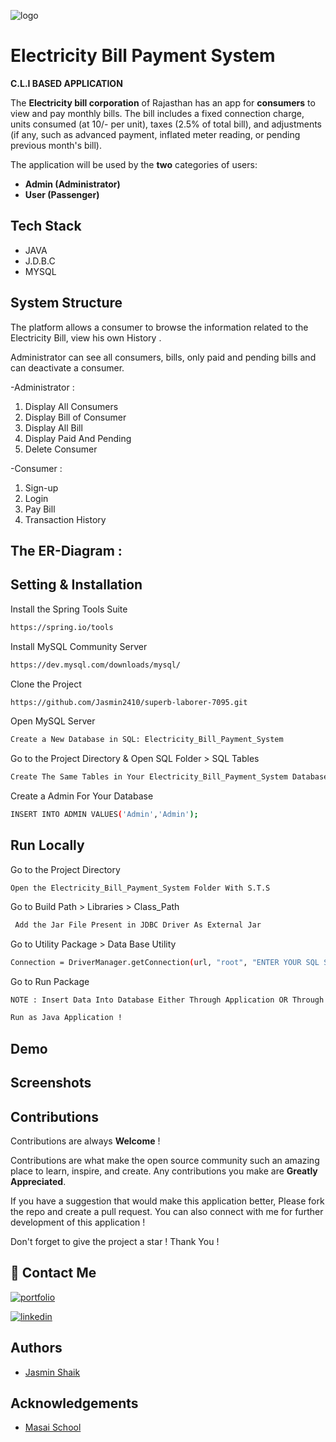 
![logo](https://media.istockphoto.com/id/1205600375/vector/save-energy-and-pay-utility-bills-concept-vector-illustration-man-and-woman-worried-and.jpg?s=612x612&w=0&k=20&c=R5_3JK1PYYy1j9SIcKtw7M1FHNImHM2PB986aWqqdYs=)

# Electricity Bill Payment System
 **C.L.I BASED APPLICATION**
 
 The **Electricity bill corporation** of Rajasthan has an app for **consumers** to view and pay monthly bills. The bill includes a fixed connection charge, 
units consumed (at 10/- per unit), taxes (2.5% of total bill), and adjustments (if any, such as advanced payment, inflated meter reading, or pending 
previous month's bill).

The application will be used by the **two** categories of users:

- **Admin (Administrator)**
- **User (Passenger)** 

## Tech Stack

- JAVA
- J.D.B.C
- MYSQL
## System Structure

The platform allows a consumer to browse the information related to the Electricity Bill, view his own History .


Administrator can see all consumers, bills, only paid and pending bills and can deactivate a consumer.


-Administrator :

1. Display All Consumers
2. Display Bill of Consumer
3. Display All Bill 
4. Display Paid And Pending 
5. Delete Consumer

-Consumer : 
1. Sign-up
2. Login
3. Pay Bill
4. Transaction History

## The ER-Diagram :


## Setting & Installation 

Install the Spring Tools Suite 
```bash
https://spring.io/tools
```

Install MySQL Community Server

```bash
https://dev.mysql.com/downloads/mysql/
```

Clone the Project

```bash
https://github.com/Jasmin2410/superb-laborer-7095.git
```

Open MySQL Server
```bash
Create a New Database in SQL: Electricity_Bill_Payment_System 
```
Go to the Project Directory & Open SQL Folder > SQL Tables

```bash
Create The Same Tables in Your Electricity_Bill_Payment_System Database 
```

Create a Admin For Your Database

```bash
INSERT INTO ADMIN VALUES('Admin','Admin');
```

## Run Locally


Go to the Project Directory

```bas
Open the Electricity_Bill_Payment_System Folder With S.T.S 
```

Go to Build Path > Libraries > Class_Path

```bash
 Add the Jar File Present in JDBC Driver As External Jar
```
Go to Utility Package > Data Base Utility 

```bash
Connection = DriverManager.getConnection(url, "root", "ENTER YOUR SQL SERVER PASSWORD");
```

Go to Run Package 

```bash
NOTE : Insert Data Into Database Either Through Application OR Through MySQL By Entering the Queries From SQL Queries  
```

```bash
Run as Java Application !
```
## Demo





## Screenshots



## Contributions

Contributions are always **Welcome** !

Contributions are what make the open source community such an amazing place to learn, inspire, and create. Any contributions you make are **Greatly Appreciated**.

If you have a suggestion that would make this application better, Please fork the repo and create a pull request. You can also connect with me for further development of this application !

Don't forget to give the project a star ! Thank You !

## 🔗 Contact Me
[![portfolio](https://img.shields.io/badge/my_portfolio-000?style=for-the-badge&logo=ko-fi&logoColor=white)](https://github.com/Jasmin2410/Jasmin2410.github.io)

[![linkedin](https://img.shields.io/badge/linkedin-0A66C2?style=for-the-badge&logo=linkedin&logoColor=white)](https://www.linkedin.com/in/shaik-jasmin-586518204/)

## Authors

- [Jasmin Shaik](https://github.com/Jasmin2410)
## Acknowledgements

- [Masai School](https://www.masaischool.com/)
